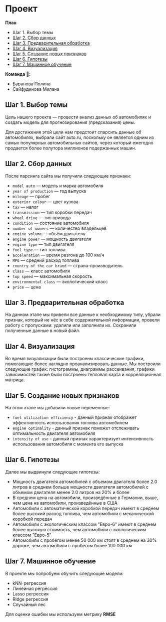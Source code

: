# Проект

**План**
- Шаг 1. Выбор темы
- [Шаг 2. Сбор данных](https://github.com/fckingauss/lovely-project/blob/parser/parser_auto.ipynb)
- [Шаг 3. Предварительная обработка](https://github.com/fckingauss/lovely-project/blob/predata/data_processing.ipynb)
- [Шаг 4. Визуализация](https://github.com/fckingauss/lovely-project/blob/pictvis/visualization.ipynb)
- [Шаг 5. Создание новых признаков](https://github.com/fckingauss/lovely-project/blob/markersMake/creation_new_features.ipynb)
- [Шаг 6. Гипотезы](https://github.com/fckingauss/lovely-project/blob/hypos/hypothesis_testing.ipynb)
- [Шаг 7. Машинное обучение](https://github.com/fckingauss/lovely-project/blob/ml/model_training.ipynb)

**Команда 🐡:**
- Баранова Полина
- Сайфудинова Милана

## Шаг 1. Выбор темы

Цель нашего проекта — провести анализ данных об автомобилях и создать модель для прогнозирования (предсказания) цены.

Для достижения этой цели нам предстоит спарсить данные об автомобилях, выбрали сайт auto.ru, поскольку он является одним из самых популярных автомобильных сайтов, через который ежегодно продается более полутора миллионов подержанных машин.

## Шаг 2. Сбор данных

После парсинга сайта мы получили следующие признаки:

* `model auto` — модель и марка автомобиля
* `year of production` — год выпуска
* `mileage` — пробег
* `exterior colour` — цвет кузова
* `tax` — налог
* `transmission` — тип коробки передач
* `wheel drive` — тип привода
* `condition` — состояние автомобиля
* `number of owners` — количество владельцев
* `engine volume` — объём двигателя
* `engine power` — мощность двигателя
* `engine type` — тип двигателя
* `fuel type` — тип топлива
* `acceleration` — время разгона до 100 км/ч
* `MPG` — средний расход топлива
* `country of the car brand` — страна-производитель
* `class` — класс автомобиля
* `top speed` — максимальная скорость
* `environmental class` — экологический класс
* `price` — цена

## Шаг 3. Предварительная обработка

На данном этапе мы привели все данные к необходимому типу, убрали признак, который не нёс в себе содержательной информации, провели работу с пропусками: удалили или заполнили их. Сохранили полученные данные в новый файл.

## Шаг 4. Визуализация

Во время визуализации были построены классические графики, помогающие более наглядно проанализировать данные. Мы построили следующие график: гистограммы, диаграммы рассеивания, графики зависимостей также были построены тепловая карта и корреляционная матрица.

## Шаг 5. Создание новых признаков

На этом этапе мы добавили новые переменные:

- `fuel utilization efficiency` - данный признак отображет эффективность использования топлива автомобилем
- `engine optimality` - данный признак поможет отслеживать оптимальность двигателя автомобиля
- `intensity of use` - данный признак характеризует интенсивность использования автомобиля с момента его выпуска

## Шаг 6. Гипотезы

Далее мы выдвинули следующие гипотезы:

- Мощность двигателя автомобилей с объемом двигателя более 2.0 литров в среднем больше мощности двигателя автомобилей с объемом двигателя менее 2.0 литров на 20% и более
- В среднем цена на автомобили, произведённые в Германии, выше, чем цена на автомобили, произведённые в США
- Автомобили с автоматической коробкой передач имеют в среднем более высокий расход топлива, чем автомобили с механической коробкой передач
- Автомобили с экологическим классом "Евро-6" имеют в среднем более высокую стоимость, чем автомобили с экологическим классом "Евро-5"
- Автомобили с пробегом менее 50 000 км стоят в среднем на 30% дороже, чем автомобили с пробегом более 100 000 км


## Шаг 7. Машинное обучение

В проекте мы попробуем обучить следующие модели: 
- kNN-регрессия
- Линейная регрессия
- Lasso регрессия
- Ridge регрессия
- Случайный лес

Для оценки ошибки мы используем метрику **RMSE** 
